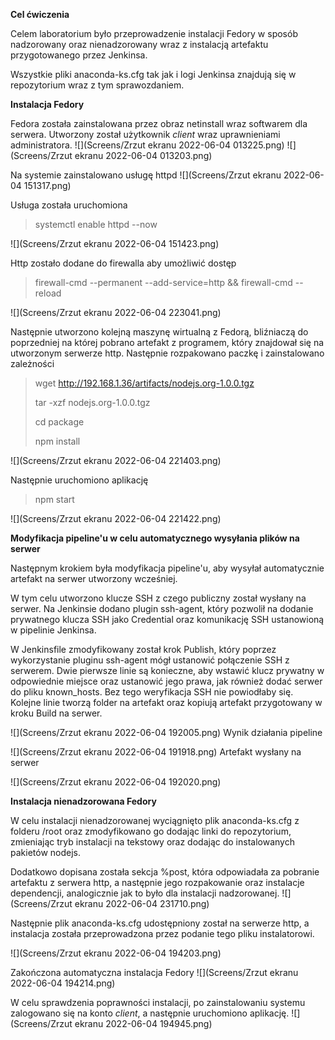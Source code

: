 **Cel ćwiczenia**

Celem laboratorium było przeprowadzenie instalacji Fedory w sposób nadzorowany oraz nienadzorowany wraz z instalacją artefaktu przygotowanego przez Jenkinsa.

Wszystkie pliki anaconda-ks.cfg tak jak i logi Jenkinsa znajdują się w repozytorium wraz z tym sprawozdaniem.

**Instalacja Fedory**

Fedora została zainstalowana przez obraz netinstall wraz softwarem dla serwera. Utworzony został użytkownik *client* wraz uprawnieniami administratora.
![](Screens/Zrzut ekranu 2022-06-04 013225.png)
![](Screens/Zrzut ekranu 2022-06-04 013203.png)

Na systemie zainstalowano usługę httpd
![](Screens/Zrzut ekranu 2022-06-04 151317.png)

Usługa została uruchomiona
> systemctl enable httpd --now

![](Screens/Zrzut ekranu 2022-06-04 151423.png)

Http zostało dodane do firewalla aby umożliwić dostęp

> firewall-cmd --permanent --add-service=http && firewall-cmd --reload

![](Screens/Zrzut ekranu 2022-06-04 223041.png)

Następnie utworzono kolejną maszynę wirtualną z Fedorą, bliźniaczą do poprzedniej na której pobrano artefakt z programem, który znajdował się na utworzonym serwerze http. Następnie rozpakowano paczkę i zainstalowano zależności 

> wget http://192.168.1.36/artifacts/nodejs.org-1.0.0.tgz
> 
> tar -xzf nodejs.org-1.0.0.tgz 
> 
> cd package
> 
> npm install

![](Screens/Zrzut ekranu 2022-06-04 221403.png)

Następnie uruchomiono aplikację 
> npm start

![](Screens/Zrzut ekranu 2022-06-04 221422.png)

**Modyfikacja pipeline'u w celu automatycznego wysyłania plików na serwer**

Następnym krokiem była modyfikacja pipeline'u, aby wysyłał automatycznie artefakt na serwer utworzony wcześniej.

W tym celu utworzono klucze SSH z czego publiczny został wysłany na serwer. Na Jenkinsie dodano plugin ssh-agent, który pozwolił na dodanie prywatnego klucza SSH jako Credential oraz komunikację SSH ustanowioną w pipelinie Jenkinsa. 

W Jenkinsfile zmodyfikowany został krok Publish, który poprzez wykorzystanie pluginu ssh-agent mógł ustanowić połączenie SSH z serwerem. Dwie pierwsze linie są konieczne, aby wstawić klucz prywatny w odpowiednie miejsce oraz ustanowić jego prawa, jak również dodać serwer do pliku known_hosts. Bez tego weryfikacja SSH nie powiodłaby się. Kolejne linie tworzą folder na artefakt oraz kopiują artefakt przygotowany w kroku Build na serwer.

![](Screens/Zrzut ekranu 2022-06-04 192005.png)
Wynik działania pipeline

![](Screens/Zrzut ekranu 2022-06-04 191918.png)
Artefakt wysłany na serwer 

![](Screens/Zrzut ekranu 2022-06-04 192020.png)

**Instalacja nienadzorowana Fedory**

W celu instalacji nienadzorowanej wyciągnięto plik anaconda-ks.cfg z folderu /root oraz zmodyfikowano go dodając linki do repozytorium, zmieniając tryb instalacji na tekstowy oraz dodając do instalowanych pakietów nodejs. 

Dodatkowo dopisana została sekcja %post, która odpowiadała za pobranie artefaktu z serwera http, a następnie jego rozpakowanie oraz instalacje dependencji, analogicznie jak to było dla instalacji nadzorowanej.
![](Screens/Zrzut ekranu 2022-06-04 231710.png)

Następnie plik anaconda-ks.cfg udostępniony został na serwerze http, a instalacja została przeprowadzona przez podanie tego pliku instalatorowi.

![](Screens/Zrzut ekranu 2022-06-04 194203.png)

Zakończona automatyczna instalacja Fedory
![](Screens/Zrzut ekranu 2022-06-04 194214.png)

W celu sprawdzenia poprawności instalacji, po zainstalowaniu systemu zalogowano się na konto *client*, a następnie uruchomiono aplikację.
![](Screens/Zrzut ekranu 2022-06-04 194945.png)